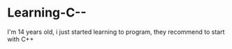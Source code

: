 Learning-C--
============

I'm 14 years old, i just started learning to program, they recommend to start with C++
